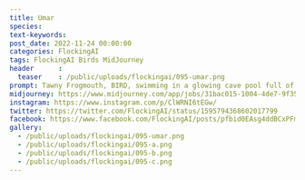 ```yaml
---
title: Umar
species: 
text-keywords: 
post_date: 2022-11-24 00:00:00
categories: FlockingAI
tags: FlockingAI Birds MidJourney 
header      :
  teaser    : /public/uploads/flockingai/095-umar.png
prompt: Tawny Frogmouth, BIRD, swimming in a glowing cave pool full of pink lotus flowers, gemstones on cave walls, ornate, gorgeous, cinematic, editorial photography, high fashion, ornate necklaces
midjourney: https://www.midjourney.com/app/jobs/31bac015-1004-4de7-9f35-9e8829a06a1f
instagram: https://www.instagram.com/p/ClWRNI6tEGw/
twitter: https://twitter.com/FlockingAI/status/1595794368602017799
facebook: https://www.facebook.com/FlockingAI/posts/pfbid0EAsg4ddBCxPFmA3HRjbZC3Y67kE71diKG14BZ7UPqVVTPbbUgRyk9gBp22oPXydSl
gallery: 
  - /public/uploads/flockingai/095-umar.png
  - /public/uploads/flockingai/095-a.png
  - /public/uploads/flockingai/095-b.png
  - /public/uploads/flockingai/095-c.png
---
```

